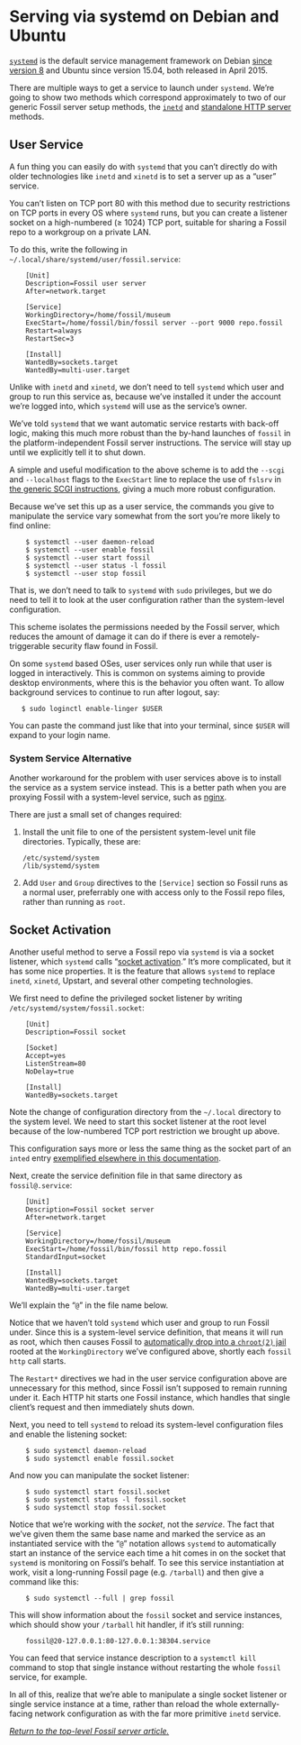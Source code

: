 # Serving via systemd on Debian and Ubuntu

[`systemd`][sdhome] is the default service management framework on
Debian [since version 8][wpa] and Ubuntu since version 15.04, both
released in April 2015.

There are multiple ways to get a service to launch under `systemd`.
We’re going to show two methods which correspond approximately to two of
our generic Fossil server setup methods, the [`inetd`](../any/inetd.md)
and [standalone HTTP server](../any/none.md) methods.

[sdhome]: https://www.freedesktop.org/wiki/Software/systemd/
[wpa]:    https://en.wikipedia.org/wiki/Systemd#Adoption



## User Service

A fun thing you can easily do with `systemd` that you can’t directly do
with older technologies like `inetd` and `xinetd` is to set a server up
as a “user” service.

You can’t listen on TCP port 80 with this method due to security
restrictions on TCP ports in every OS where `systemd` runs, but you can
create a listener socket on a high-numbered (&ge; 1024) TCP port,
suitable for sharing a Fossil repo to a workgroup on a private LAN.

To do this, write the following in
`~/.local/share/systemd/user/fossil.service`:

```dosini
    [Unit]
    Description=Fossil user server
    After=network.target

    [Service]
    WorkingDirectory=/home/fossil/museum
    ExecStart=/home/fossil/bin/fossil server --port 9000 repo.fossil
    Restart=always
    RestartSec=3

    [Install]
    WantedBy=sockets.target
    WantedBy=multi-user.target
```

Unlike with `inetd` and `xinetd`, we don’t need to tell `systemd` which
user and group to run this service as, because we’ve installed it
under the account we’re logged into, which `systemd` will use as the
service’s owner.

We’ve told `systemd` that we want automatic service restarts with
back-off logic, making this much more robust than the by-hand launches
of `fossil` in the platform-independent Fossil server instructions.  The
service will stay up until we explicitly tell it to shut down.

A simple and useful modification to the above scheme is to add the
`--scgi` and `--localhost` flags to the `ExecStart` line to replace the
use of `fslsrv` in [the generic SCGI instructions](../any/scgi.md),
giving a much more robust configuration.

Because we’ve set this up as a user service, the commands you give to
manipulate the service vary somewhat from the sort you’re more likely to
find online:

        $ systemctl --user daemon-reload
        $ systemctl --user enable fossil
        $ systemctl --user start fossil
        $ systemctl --user status -l fossil
        $ systemctl --user stop fossil

That is, we don’t need to talk to `systemd` with `sudo` privileges, but
we do need to tell it to look at the user configuration rather than the
system-level configuration.

This scheme isolates the permissions needed by the Fossil server, which
reduces the amount of damage it can do if there is ever a
remotely-triggerable security flaw found in Fossil.

On some `systemd` based OSes, user services only run while that user is
logged in interactively. This is common on systems aiming to provide
desktop environments, where this is the behavior you often want. To
allow background services to continue to run after logout, say:

       $ sudo loginctl enable-linger $USER

You can paste the command just like that into your terminal, since
`$USER` will expand to your login name.



### System Service Alternative

Another workaround for the problem with user services above is to
install the service as a system service instead. This is a better path
when you are proxying Fossil with a system-level service, such as
[nginx](./nginx.md).

There are just a small set of changes required:

1.  Install the unit file to one of the persistent system-level unit
    file directories. Typically, these are:

        /etc/systemd/system
        /lib/systemd/system

2.  Add `User` and `Group` directives to the `[Service]` section so
    Fossil runs as a normal user, preferrably one with access only to
    the Fossil repo files, rather than running as `root`.


## Socket Activation

Another useful method to serve a Fossil repo via `systemd` is via a
socket listener, which `systemd` calls “[socket activation][sa].”
It’s more complicated, but it has some nice properties.  It is the
feature that allows `systemd` to replace `inetd`, `xinetd`, Upstart, and
several other competing technologies.

We first need to define the privileged socket listener by writing
`/etc/systemd/system/fossil.socket`:

```dosini
    [Unit]
    Description=Fossil socket

    [Socket]
    Accept=yes
    ListenStream=80
    NoDelay=true

    [Install]
    WantedBy=sockets.target
```

Note the change of configuration directory from the `~/.local` directory
to the system level. We need to start this socket listener at the root
level because of the low-numbered TCP port restriction we brought up
above.

This configuration says more or less the same thing as the socket part
of an `inted` entry [exemplified elsewhere in this
documentation](../any/inetd.md).

Next, create the service definition file in that same directory as
`fossil@.service`:

```dosini
    [Unit]
    Description=Fossil socket server
    After=network.target

    [Service]
    WorkingDirectory=/home/fossil/museum
    ExecStart=/home/fossil/bin/fossil http repo.fossil
    StandardInput=socket

    [Install]
    WantedBy=sockets.target
    WantedBy=multi-user.target
```

We’ll explain the “`@`” in the file name below.

Notice that we haven’t told `systemd` which user and group to run Fossil
under. Since this is a system-level service definition, that means it
will run as root, which then causes Fossil to [automatically drop into a
`chroot(2)` jail](../../chroot.md) rooted at the `WorkingDirectory`
we’ve configured above, shortly each `fossil http` call starts.

The `Restart*` directives we had in the user service configuration above
are unnecessary for this method, since Fossil isn’t supposed to remain
running under it. Each HTTP hit starts one Fossil instance, which
handles that single client’s request and then immediately shuts down.

Next, you need to tell `systemd` to reload its system-level
configuration files and enable the listening socket:

        $ sudo systemctl daemon-reload
        $ sudo systemctl enable fossil.socket

And now you can manipulate the socket listener:

        $ sudo systemctl start fossil.socket
        $ sudo systemctl status -l fossil.socket
        $ sudo systemctl stop fossil.socket

Notice that we’re working with the *socket*, not the *service*. The fact
that we’ve given them the same base name and marked the service as an
instantiated service with the “`@`” notation allows `systemd` to
automatically start an instance of the service each time a hit comes in
on the socket that `systemd` is monitoring on Fossil’s behalf. To see
this service instantiation at work, visit a long-running Fossil page
(e.g. `/tarball`) and then give a command like this:

        $ sudo systemctl --full | grep fossil

This will show information about the `fossil` socket and service
instances, which should show your `/tarball` hit handler, if it’s still
running:

        fossil@20-127.0.0.1:80-127.0.0.1:38304.service

You can feed that service instance description to a `systemctl kill`
command to stop that single instance without restarting the whole
`fossil` service, for example.

In all of this, realize that we’re able to manipulate a single socket
listener or single service instance at a time, rather than reload the
whole externally-facing network configuration as with the far more
primitive `inetd` service.

[sa]: http://0pointer.de/blog/projects/socket-activation.html


*[Return to the top-level Fossil server article.](../)*
